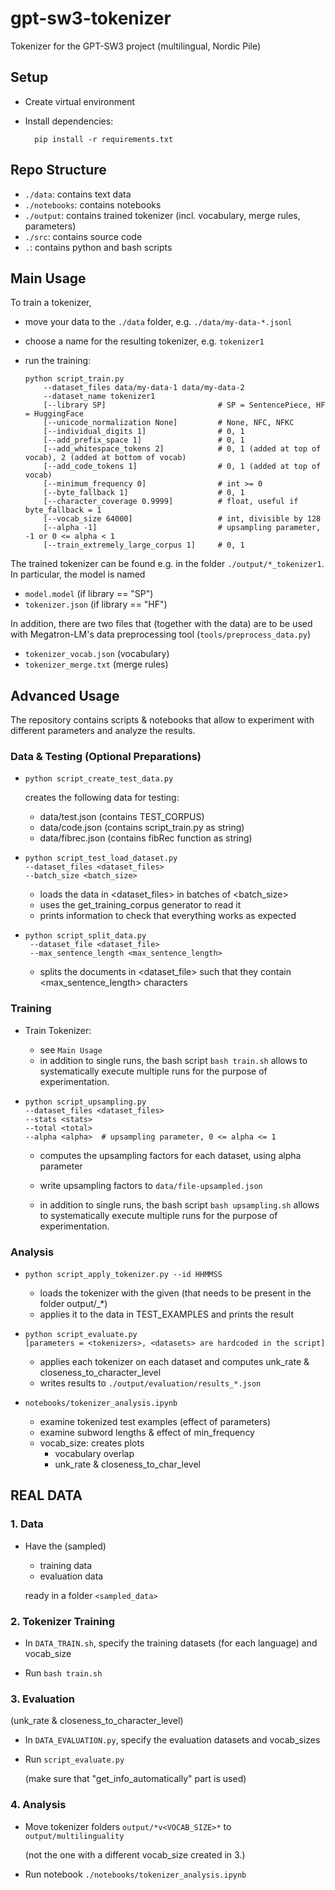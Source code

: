 # gpt-sw3-tokenizer

Tokenizer for the GPT-SW3 project (multilingual, Nordic Pile)

## Setup

- Create virtual environment

- Install dependencies:

        pip install -r requirements.txt

## Repo Structure

- `./data`: contains text data
- `./notebooks`: contains notebooks
- `./output`: contains trained tokenizer (incl. vocabulary, merge rules, parameters)
- `./src`: contains source code
- `.`: contains python and bash scripts

## Main Usage

To train a tokenizer, 
- move your data to the `./data` folder, e.g. `./data/my-data-*.jsonl`
- choose a name for the resulting tokenizer, e.g. `tokenizer1`
- run the training:

  ```
  python script_train.py 
      --dataset_files data/my-data-1 data/my-data-2
      --dataset_name tokenizer1
      [--library SP]                         # SP = SentencePiece, HF = HuggingFace
      [--unicode_normalization None]         # None, NFC, NFKC
      [--individual_digits 1]                # 0, 1
      [--add_prefix_space 1]                 # 0, 1
      [--add_whitespace_tokens 2]            # 0, 1 (added at top of vocab), 2 (added at bottom of vocab)
      [--add_code_tokens 1]                  # 0, 1 (added at top of vocab)
      [--minimum_frequency 0]                # int >= 0
      [--byte_fallback 1]                    # 0, 1
      [--character_coverage 0.9999]          # float, useful if byte_fallback = 1
      [--vocab_size 64000]                   # int, divisible by 128
      [--alpha -1]                           # upsampling parameter, -1 or 0 <= alpha < 1
      [--train_extremely_large_corpus 1]     # 0, 1
  ```

The trained tokenizer can be found e.g. in the folder `./output/*_tokenizer1`. 
In particular, the model is named
- `model.model` (if library == "SP")
- `tokenizer.json` (if library == "HF")

In addition, there are two files that (together with the data) are to be used with 
Megatron-LM's data preprocessing tool (`tools/preprocess_data.py`)
- `tokenizer_vocab.json` (vocabulary)
- `tokenizer_merge.txt` (merge rules)


## Advanced Usage

The repository contains scripts & notebooks that 
allow to experiment with different parameters 
and analyze the results.

### Data & Testing (Optional Preparations)

- ```
  python script_create_test_data.py
  ```

  creates the following data for testing: 
    - data/test.json   (contains TEST_CORPUS)
    - data/code.json   (contains script_train.py as string)
    - data/fibrec.json (contains fibRec function as string)

- ```
  python script_test_load_dataset.py
  --dataset_files <dataset_files>
  --batch_size <batch_size>
  ```
  - loads the data in <dataset_files> in batches of <batch_size>
  - uses the get_training_corpus generator to read it
  - prints information to check that everything works as expected

- ```
  python script_split_data.py  
   --dataset_file <dataset_file>
   --max_sentence_length <max_sentence_length>
  ```
  - splits the documents in <dataset_file> such that they contain <max_sentence_length> characters

### Training

- Train Tokenizer: 
  - see `Main Usage`
  - in addition to single runs, 
  the bash script `bash train.sh` allows to systematically 
  execute multiple runs for the purpose of experimentation.

- ```
  python script_upsampling.py
  --dataset_files <dataset_files>
  --stats <stats>
  --total <total>
  --alpha <alpha>  # upsampling parameter, 0 <= alpha <= 1
  ```
  - computes the upsampling factors for each dataset, using alpha parameter
  - write upsampling factors to `data/file-upsampled.json`
      
  - in addition to single runs,
  the bash script `bash upsampling.sh` allows to systematically
  execute multiple runs for the purpose of experimentation.

### Analysis

- ```
  python script_apply_tokenizer.py --id HHMMSS
  ```
  - loads the tokenizer with the given <id> (that needs to be present in the folder output/<id>_*)
  - applies it to the data in TEST_EXAMPLES and prints the result
  
- ```
  python script_evaluate.py
  [parameters = <tokenizers>, <datasets> are hardcoded in the script]
  ```
  - applies each tokenizer on each dataset and computes unk_rate & closeness_to_character_level
  - writes results to `./output/evaluation/results_*.json`


- `notebooks/tokenizer_analysis.ipynb`
  - examine tokenized test examples (effect of parameters)
  - examine subword lengths & effect of min_frequency
  - vocab_size: creates plots
    - vocabulary overlap 
    - unk_rate & closeness_to_char_level

## REAL DATA

### 1. Data

- Have the (sampled)
  - training data
  - evaluation data

  ready in a folder `<sampled_data>`

### 2. Tokenizer Training

- In `DATA_TRAIN.sh`, specify the training datasets (for each language) and vocab_size

- Run `bash train.sh`

### 3. Evaluation
(unk_rate & closeness_to_character_level)

- In `DATA_EVALUATION.py`, specify the evaluation datasets and vocab_sizes

- Run `script_evaluate.py`

  (make sure that "get_info_automatically" part is used)

### 4. Analysis

- Move tokenizer folders `output/*v<VOCAB_SIZE>*` to `output/multilinguality`

  (not the one with a different vocab_size created in 3.)
- Run notebook `./notebooks/tokenizer_analysis.ipynb`
